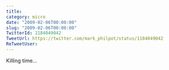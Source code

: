 ```yaml
---
title: 
category: micro
date: "2009-02-06T00:00:00"
slug: "2009-02-06T00:00:00"
TwitterId: 1184049042
TweetUrl: https://twitter.com/mark_philpot/status/1184049042
ReTweetUser: 
---
```


Killing time...